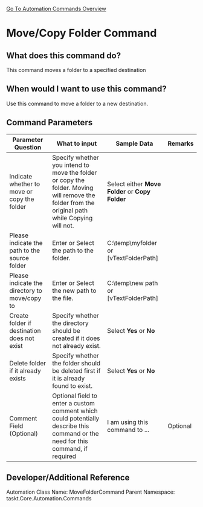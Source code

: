 <!--TITLE: Move/Copy Folder Command -->
<!-- SUBTITLE: a command in the Folder Operation Commands group. -->
[Go To Automation Commands Overview](/automation-commands)


# Move/Copy Folder Command


## What does this command do?
This command moves a folder to a specified destination


## When would I want to use this command?
Use this command to move a folder to a new destination.


## Command Parameters
| Parameter Question   	| What to input  	|  Sample Data 	| Remarks  	|
| ---                    | ---               | ---           | ---       |
|Indicate whether to move or copy the folder|Specify whether you intend to move the folder or copy the folder. Moving will remove the folder from the original path while Copying will not.|Select either **Move Folder** or **Copy Folder**||
|Please indicate the path to the source folder|Enter or Select the path to the folder.|C:\temp\myfolder or [vTextFolderPath]||
|Please indicate the directory to move/copy to|Enter or Select the new path to the file.|C:\temp\new path or [vTextFolderPath]||
|Create folder if destination does not exist|Specify whether the directory should be created if it does not already exist.|Select **Yes** or **No**||
|Delete folder if it already exists|Specify whether the folder should be deleted first if it is already found to exist.|Select **Yes** or **No**||
|Comment Field (Optional)|Optional field to enter a custom comment which could potentially describe this command or the need for this command, if required|I am using this command to ...|Optional|


## Developer/Additional Reference
Automation Class Name: MoveFolderCommand
Parent Namespace: taskt.Core.Automation.Commands
